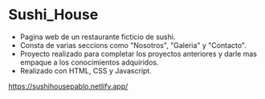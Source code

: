 # Sushi_House

- Pagina web de un restaurante ficticio de sushi.
- Consta de varias seccions como "Nosotros", "Galeria" y "Contacto".
- Proyecto realizado para completar los proyectos anteriores y darle mas empaque a los conocimientos adquiridos.
- Realizado con HTML, CSS y Javascript.

https://sushihousepablo.netlify.app/
